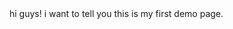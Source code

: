 <html>
<head>
<title>hello</title>
</head>
<body>
hi guys!
i want to tell you this is my first demo page.
</body>
</html>
